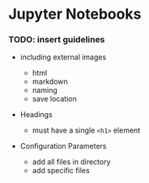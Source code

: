 # Jupyter Notebooks

### TODO: insert guidelines


- including external images
    - html
    - markdown
    - naming
    - save location

- Headings
    - must have a single `<h1>` element


- Configuration Parameters
    - add all files in directory
    - add specific files

